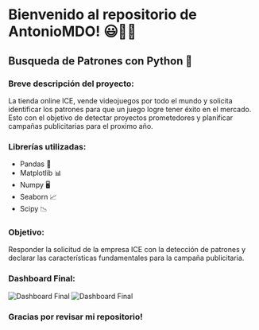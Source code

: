 # Bienvenido al repositorio de AntonioMDO! 😃👨‍🔬

## Busqueda de Patrones con Python 🐍

### Breve descripción del proyecto:
La tienda online ICE, vende videojuegos por todo el mundo y solicita identificar los patrones para que un juego logre tener éxito en el mercado. 
Esto con el objetivo de detectar proyectos prometedores y planificar campañas publicitarias para el proximo año.

### Librerías utilizadas:
- Pandas 🐼
- Matplotlib 📊
- Numpy 🖥️
- Seaborn 📈
- Scipy 📉

### Objetivo:
Responder la solicitud de la empresa ICE con la detección de patrones y declarar las características fundamentales para la campaña publicitaria.

### Dashboard Final:
![Dashboard Final]("https://github.com/AntonioMDO/Busqueda_de_patrones/blob/main/Post_an%C3%A1lisis/DB.png")
![Dashboard Final]("https://github.com/AntonioMDO/Busqueda_de_patrones/blob/c2a06b359038be6449ce3dfc4e6119c334bd6851/Post_an%C3%A1lisis/DB.png")
### Gracias por revisar mi repositorio!
